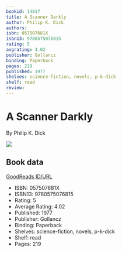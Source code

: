 ```yaml
---
bookid: 14817
title: A Scanner Darkly
author: Philip K. Dick
authors: 
isbn: 057507681X
isbn13: 9780575076815
rating: 5
avgrating: 4.02
publisher: Gollancz
binding: Paperback
pages: 219
published: 1977
shelves: science-fiction, novels, p-k-dick
shelf: read
review: 
---
```


# A Scanner Darkly

By Philip K. Dick

![](https://i.gr-assets.com/images/S/compressed.photo.goodreads.com/books/1388737865l/14817.jpg)

## Book data

[GoodReads ID/URL](https://www.goodreads.com/book/show/14817)

- ISBN: 057507681X
- ISBN13: 9780575076815
- Rating: 5
- Average Rating: 4.02
- Published: 1977
- Publisher: Gollancz
- Binding: Paperback
- Shelves: science-fiction, novels, p-k-dick
- Shelf: read
- Pages: 219

